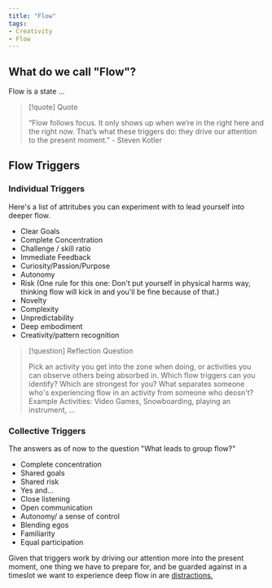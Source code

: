 ```yaml
---
title: "Flow"
tags:
- Creativity
- Flow
---
```


## What do we call "Flow"?

Flow is a state ...

> [!quote] Quote
>
> “Flow follows focus. It only shows up when we’re in the right here and the right now. That’s what these triggers do: they drive our attention to the present moment.” - Steven Kotler


## Flow Triggers

### Individual Triggers

Here's a list of attritubes you can experiment with to lead yourself into deeper flow.
- Clear Goals
- Complete Concentration
- Challenge / skill ratio
- Immediate Feedback
- Curiosity/Passion/Purpose
- Autonomy
- Risk (One rule for this one: Don't put yourself in physical harms way, thinking flow will kick in and you'll be fine because of that.)
- Novelty
- Complexity
- Unpredictability
- Deep embodiment
- Creativity/pattern recognition


> [!question] Reflection Question 
>
> Pick an activity you get into the zone when doing, or activities you can observe others being absorbed in. Which flow triggers can you identify? Which are strongest for you? What separates someone who's experiencing flow in an activity from someone who deosn't?
Example Activities: Video Games, Snowboarding, playing an instrument, ...


### Collective Triggers
The answers as of now to the question "What leads to group flow?"

- Complete concentration
- Shared goals
- Shared risk
- Yes and...
- Close listening
- Open communication
- Autonomy/ a sense of control
- Blending egos
- Familiarity
- Equal participation


Given that triggers work by driving our attention more into the present moment, one thing we have to prepare for, and be guarded against in a timeslot we want to experience deep flow in are [distractions.](notes/distraction.md)

